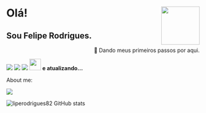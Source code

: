# Olá! <img src="https://github.com/TheDudeThatCode/TheDudeThatCode/raw/master/Assets/headbang.gif"  align="right" width="100px">
## Sou Felipe Rodrigues.

<p align="right">👶 Dando meus primeiros passos por aqui.</p>


<img src="https://img.shields.io/badge/HTML5-E34F26?style=for-the-badge&logo=html5&logoColor=white"> <img src="https://img.shields.io/badge/CSS3-1572B6?style=for-the-badge&logo=css3&logoColor=white"> <img src="https://img.shields.io/badge/JavaScript-F7DF1E?style=for-the-badge&logo=javascript&logoColor=black">  <img src="https://github.com/TheDudeThatCode/TheDudeThatCode/raw/master/Assets/Rocket.gif" height="30px" width="30px"> <strong>e atualizando...</strong>

About me:
<p><a href="https://www.linkedin.com/in/liperodrigues82" target="_blank"><img src="https://img.shields.io/badge/-LinkedIn-blue?style=flat-square&logo=Linkedin&logoColor=white&link=LINK_LINKEDIN"></a><p/>

![liperodrigues82 GitHub stats](https://github-readme-stats.vercel.app/api?username=liperodrigues82&show_icons=true&theme=dark)

